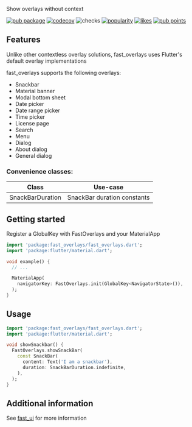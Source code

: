 Show overlays without context

[![pub package](https://img.shields.io/pub/v/fast_overlays.svg?label=fast_overlays)](https://pub.dev/packages/fast_overlays)
[![codecov](https://codecov.io/gh/Rexios80/fast_ui/branch/master/graph/badge.svg?flag=project-fast_overlays)](https://codecov.io/gh/Rexios80/fast_ui)
![checks](https://img.shields.io/github/checks-status/Rexios80/fast_ui/master)
[![popularity](https://badges.bar/fast_overlays/popularity)](https://pub.dev/packages/fast_overlays/score)
[![likes](https://badges.bar/fast_overlays/likes)](https://pub.dev/packages/fast_overlays/score)
[![pub points](https://badges.bar/fast_overlays/pub%20points)](https://pub.dev/packages/fast_overlays/score)

## Features
Unlike other contextless overlay solutions, fast_overlays uses Flutter's default overlay implementations

fast_overlays supports the following overlays:
- Snackbar
- Material banner
- Modal bottom sheet
- Date picker
- Date range picker
- Time picker
- License page
- Search
- Menu
- Dialog
- About dialog
- General dialog

### Convenience classes:
| Class            | Use-case                    |
| ---------------- | --------------------------- |
| SnackBarDuration | SnackBar duration constants |

## Getting started
Register a GlobalKey with FastOverlays and your MaterialApp

<!-- embedme readme/getting_started.dart -->
```dart
import 'package:fast_overlays/fast_overlays.dart';
import 'package:flutter/material.dart';

void example() {
  // ...

  MaterialApp(
    navigatorKey: FastOverlays.init(GlobalKey<NavigatorState>()),
  );
}

```

## Usage
<!-- embedme readme/usage.dart -->
```dart
import 'package:fast_overlays/fast_overlays.dart';
import 'package:flutter/material.dart';

void showSnackbar() {
  FastOverlays.showSnackBar(
    const SnackBar(
      content: Text('I am a snackbar'),
      duration: SnackBarDuration.indefinite,
    ),
  );
}

```

## Additional information
See [fast_ui](https://pub.dev/packages/fast_ui) for more information